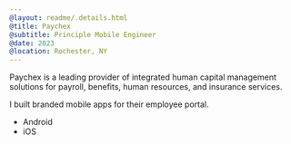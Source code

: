 ```yaml
---
@layout: readme/.details.html
@title: Paychex
@subtitle: Principle Mobile Engineer
@date: 2023
@location: Rochester, NY
---
```

Paychex is a leading provider of integrated human capital management solutions
for payroll, benefits, human resources, and insurance services.

I built branded mobile apps for their employee portal.

- Android
- iOS
